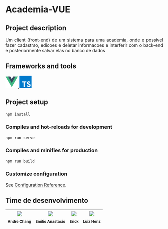 # Academia-VUE

## Project description

<p align="justify"> Um client (front-end) de um sistema para uma academia, onde e possivel fazer cadastrso, edicoes e deletar informacoes e interferir com o back-end e posteriormente salvar elas no banco de dados </p>

## Frameworks and tools

<p>
  <a href="https://vuejs.org" target="_blank" rel="noreferrer"> <img src="https://github.com/devicons/devicon/blob/master/icons/vuejs/vuejs-original.svg" alt="VUE" width="40" height="40"/> </a>
  <a href="https://www.typescriptlang.org" target="_blank" rel="noreferrer"> <img src="https://github.com/devicons/devicon/blob/master/icons/typescript/typescript-original.svg" alt="TypeScript" width="40" height="40"/> </a>
</p>

## Project setup
```
npm install
```

### Compiles and hot-reloads for development
```
npm run serve
```

### Compiles and minifies for production
```
npm run build
```

### Customize configuration
See [Configuration Reference](https://cli.vuejs.org/config/).

## Time de desenvolvimento

| [<img src="https://avatars.githubusercontent.com/u/104398034?v=4" width=115><br><sub>Andre Chang</sub>](https://github.com/AndreGChang) |  [<img src="https://avatars.githubusercontent.com/u/98831697?v=4" width=115><br><sub>Emilio Anastacio</sub>](https://github.com/EmilioAnastacio)  | [<img src="https://avatars.githubusercontent.com/u/57963965?v=4" width=115><br><sub>Erick</sub>](https://github.com/ErickOjeda) | [<img src="https://avatars.githubusercontent.com/u/107008776?v=4" width=115><br><sub>Luiz Henz</sub>](https://github.com/LuizHenz)
| :---: | :---: | :--: | :--:
 

